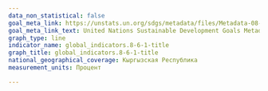 ```yaml
---
data_non_statistical: false
goal_meta_link: https://unstats.un.org/sdgs/metadata/files/Metadata-08-06-01.pdf
goal_meta_link_text: United Nations Sustainable Development Goals Metadata (PDF 382 KB)
graph_type: line
indicator_name: global_indicators.8-6-1-title
graph_title: global_indicators.8-6-1-title
national_geographical_coverage: Кыргызская Республика
measurement_units: Процент

---
```

